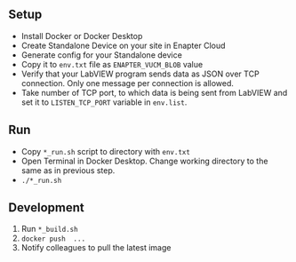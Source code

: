 ## Setup

- Install Docker or Docker Desktop
- Create Standalone Device on your site in Enapter Cloud
- Generate config for your Standalone device
- Copy it to `env.txt` file as `ENAPTER_VUCM_BLOB` value
- Verify that your LabVIEW program sends data as JSON over TCP connection. Only one message per connection is allowed.
- Take number of TCP port, to which  data is being sent from LabVIEW and set it to `LISTEN_TCP_PORT` variable in `env.list`.

## Run
- Copy `*_run.sh` script to directory with `env.txt`
- Open Terminal in Docker Desktop. Change working directory to the same as in previous step.
-  `./*_run.sh`


## Development
1. Run `*_build.sh`
2. `docker push  ...`
2. Notify colleagues to pull the latest image 